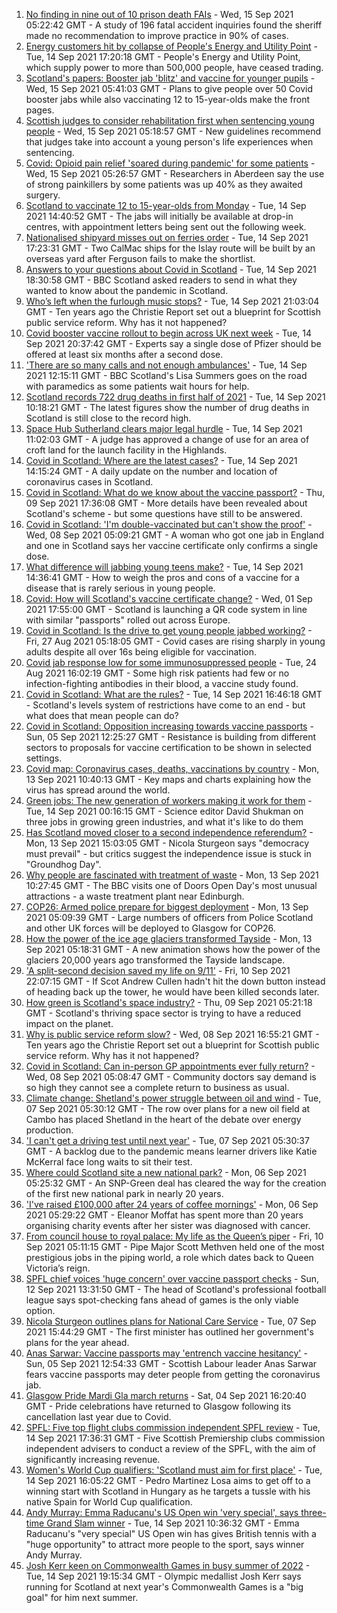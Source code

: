1. [No finding in nine out of 10 prison death FAIs](https://www.bbc.co.uk/news/uk-scotland-58564127?at_medium=RSS&at_campaign=KARANGA) - Wed, 15 Sep 2021 05:22:42 GMT - A study of 196 fatal accident inquiries found the sheriff made no recommendation to improve practice in 90% of cases.
2. [Energy customers hit by collapse of People's Energy and Utility Point](https://www.bbc.co.uk/news/uk-scotland-scotland-business-58557434?at_medium=RSS&at_campaign=KARANGA) - Tue, 14 Sep 2021 17:20:18 GMT - People's Energy and Utility Point, which supply power to more than 500,000 people, have ceased trading.
3. [Scotland's papers: Booster jab 'blitz' and vaccine for younger pupils](https://www.bbc.co.uk/news/uk-scotland-58568217?at_medium=RSS&at_campaign=KARANGA) - Wed, 15 Sep 2021 05:41:03 GMT - Plans to give people over 50 Covid booster jabs while also vaccinating 12 to 15-year-olds make the front pages.
4. [Scottish judges to consider rehabilitation first when sentencing young people](https://www.bbc.co.uk/news/uk-scotland-58562272?at_medium=RSS&at_campaign=KARANGA) - Wed, 15 Sep 2021 05:18:57 GMT - New guidelines recommend that judges take into account a young person's life experiences when sentencing.
5. [Covid: Opioid pain relief 'soared during pandemic' for some patients](https://www.bbc.co.uk/news/uk-scotland-north-east-orkney-shetland-58547824?at_medium=RSS&at_campaign=KARANGA) - Wed, 15 Sep 2021 05:26:57 GMT - Researchers in Aberdeen say the use of strong painkillers by some patients was up 40% as they awaited surgery.
6. [Scotland to vaccinate 12 to 15-year-olds from Monday](https://www.bbc.co.uk/news/uk-scotland-scotland-politics-58562067?at_medium=RSS&at_campaign=KARANGA) - Tue, 14 Sep 2021 14:40:52 GMT - The jabs will initially be available at drop-in centres, with appointment letters being sent out the following week.
7. [Nationalised shipyard misses out on ferries order](https://www.bbc.co.uk/news/uk-scotland-glasgow-west-58561561?at_medium=RSS&at_campaign=KARANGA) - Tue, 14 Sep 2021 17:23:31 GMT - Two CalMac ships for the Islay route will be built by an overseas yard after Ferguson fails to make the shortlist.
8. [Answers to your questions about Covid in Scotland](https://www.bbc.co.uk/news/uk-scotland-58562219?at_medium=RSS&at_campaign=KARANGA) - Tue, 14 Sep 2021 18:30:58 GMT - BBC Scotland asked readers to send in what they wanted to know about the pandemic in Scotland.
9. [Who’s left when the furlough music stops?](https://www.bbc.co.uk/news/uk-scotland-58566334?at_medium=RSS&at_campaign=KARANGA) - Tue, 14 Sep 2021 21:03:04 GMT - Ten years ago the Christie Report set out a blueprint for Scottish public service reform. Why has it not happened?
10. [Covid booster vaccine rollout to begin across UK next week](https://www.bbc.co.uk/news/health-58550833?at_medium=RSS&at_campaign=KARANGA) - Tue, 14 Sep 2021 20:37:42 GMT - Experts say a single dose of Pfizer should be offered at least six months after a second dose.
11. ['There are so many calls and not enough ambulances'](https://www.bbc.co.uk/news/uk-scotland-58547288?at_medium=RSS&at_campaign=KARANGA) - Tue, 14 Sep 2021 12:15:11 GMT - BBC Scotland's Lisa Summers goes on the road with paramedics as some patients wait hours for help.
12. [Scotland records 722 drug deaths in first half of 2021](https://www.bbc.co.uk/news/uk-scotland-58557727?at_medium=RSS&at_campaign=KARANGA) - Tue, 14 Sep 2021 10:18:21 GMT - The latest figures show the number of drug deaths in Scotland is still close to the record high.
13. [Space Hub Sutherland clears major legal hurdle](https://www.bbc.co.uk/news/uk-scotland-highlands-islands-58544714?at_medium=RSS&at_campaign=KARANGA) - Tue, 14 Sep 2021 11:02:03 GMT - A judge has approved a change of use for an area of croft land for the launch facility in the Highlands.
14. [Covid in Scotland: Where are the latest cases?](https://www.bbc.co.uk/news/uk-scotland-53511877?at_medium=RSS&at_campaign=KARANGA) - Tue, 14 Sep 2021 14:15:24 GMT - A daily update on the number and location of coronavirus cases in Scotland.
15. [Covid in Scotland: What do we know about the vaccine passport?](https://www.bbc.co.uk/news/uk-scotland-58422607?at_medium=RSS&at_campaign=KARANGA) - Thu, 09 Sep 2021 17:36:08 GMT - More details have been revealed about Scotland's scheme - but some questions have still to be answered.
16. [Covid in Scotland: 'I'm double-vaccinated but can't show the proof'](https://www.bbc.co.uk/news/uk-scotland-58475922?at_medium=RSS&at_campaign=KARANGA) - Wed, 08 Sep 2021 05:09:21 GMT - A woman who got one jab in England and one in Scotland says her vaccine certificate only confirms a single dose.
17. [What difference will jabbing young teens make?](https://www.bbc.co.uk/news/health-58423152?at_medium=RSS&at_campaign=KARANGA) - Tue, 14 Sep 2021 14:36:41 GMT - How to weigh the pros and cons of a vaccine for a disease that is rarely serious in young people.
18. [Covid: How will Scotland's vaccine certificate change?](https://www.bbc.co.uk/news/uk-scotland-57519070?at_medium=RSS&at_campaign=KARANGA) - Wed, 01 Sep 2021 17:55:00 GMT - Scotland is launching a QR code system in line with similar "passports" rolled out across Europe.
19. [Covid in Scotland: Is the drive to get young people jabbed working?](https://www.bbc.co.uk/news/uk-scotland-58342389?at_medium=RSS&at_campaign=KARANGA) - Fri, 27 Aug 2021 05:18:05 GMT - Covid cases are rising sharply in young adults despite all over 16s being eligible for vaccination.
20. [Covid jab response low for some immunosuppressed people](https://www.bbc.co.uk/news/health-58317261?at_medium=RSS&at_campaign=KARANGA) - Tue, 24 Aug 2021 16:02:19 GMT - Some high risk patients had few or no infection-fighting antibodies in their blood, a vaccine study found.
21. [Covid in Scotland: What are the rules?](https://www.bbc.co.uk/news/uk-scotland-53166816?at_medium=RSS&at_campaign=KARANGA) - Tue, 14 Sep 2021 16:46:18 GMT - Scotland's levels system of restrictions have come to an end - but what does that mean people can do?
22. [Covid in Scotland: Opposition increasing towards vaccine passports](https://www.bbc.co.uk/news/uk-scotland-scotland-politics-58453551?at_medium=RSS&at_campaign=KARANGA) - Sun, 05 Sep 2021 12:25:27 GMT - Resistance is building from different sectors to proposals for vaccine certification to be shown in selected settings.
23. [Covid map: Coronavirus cases, deaths, vaccinations by country](https://www.bbc.co.uk/news/world-51235105?at_medium=RSS&at_campaign=KARANGA) - Mon, 13 Sep 2021 10:40:13 GMT - Key maps and charts explaining how the virus has spread around the world.
24. [Green jobs: The new generation of workers making it work for them](https://www.bbc.co.uk/news/science-environment-58549135?at_medium=RSS&at_campaign=KARANGA) - Tue, 14 Sep 2021 00:16:15 GMT - Science editor David Shukman on three jobs in growing green industries, and what it's like to do them
25. [Has Scotland moved closer to a second independence referendum?](https://www.bbc.co.uk/news/uk-scotland-scotland-politics-58543558?at_medium=RSS&at_campaign=KARANGA) - Mon, 13 Sep 2021 15:03:05 GMT - Nicola Sturgeon says "democracy must prevail" - but critics suggest the independence issue is stuck in "Groundhog Day".
26. [Why people are fascinated with treatment of waste](https://www.bbc.co.uk/news/uk-scotland-58539614?at_medium=RSS&at_campaign=KARANGA) - Mon, 13 Sep 2021 10:27:45 GMT - The BBC visits one of Doors Open Day's most unusual attractions - a waste treatment plant near Edinburgh.
27. [COP26: Armed police prepare for biggest deployment](https://www.bbc.co.uk/news/uk-scotland-58515311?at_medium=RSS&at_campaign=KARANGA) - Mon, 13 Sep 2021 05:09:39 GMT - Large numbers of officers from Police Scotland and other UK forces will be deployed to Glasgow for COP26.
28. [How the power of the ice age glaciers transformed Tayside](https://www.bbc.co.uk/news/uk-scotland-tayside-central-58514896?at_medium=RSS&at_campaign=KARANGA) - Mon, 13 Sep 2021 05:18:31 GMT - A new animation shows how the power of the glaciers 20,000 years ago transformed the Tayside landscape.
29. ['A split-second decision saved my life on 9/11'](https://www.bbc.co.uk/news/uk-scotland-glasgow-west-58515271?at_medium=RSS&at_campaign=KARANGA) - Fri, 10 Sep 2021 22:07:15 GMT - If Scot Andrew Cullen hadn't hit the down button instead of heading back up the tower, he would have been killed seconds later.
30. [How green is Scotland's space industry?](https://www.bbc.co.uk/news/uk-scotland-highlands-islands-58190702?at_medium=RSS&at_campaign=KARANGA) - Thu, 09 Sep 2021 05:21:18 GMT - Scotland's thriving space sector is trying to have a reduced impact on the planet.
31. [Why is public service reform slow?](https://www.bbc.co.uk/news/uk-scotland-58490102?at_medium=RSS&at_campaign=KARANGA) - Wed, 08 Sep 2021 16:55:21 GMT - Ten years ago the Christie Report set out a blueprint for Scottish public service reform. Why has it not happened?
32. [Covid in Scotland: Can in-person GP appointments ever fully return?](https://www.bbc.co.uk/news/uk-scotland-58481878?at_medium=RSS&at_campaign=KARANGA) - Wed, 08 Sep 2021 05:08:47 GMT - Community doctors say demand is so high they cannot see a complete return to business as usual.
33. [Climate change: Shetland's power struggle between oil and wind](https://www.bbc.co.uk/news/uk-scotland-58464439?at_medium=RSS&at_campaign=KARANGA) - Tue, 07 Sep 2021 05:30:12 GMT - The row over plans for a new oil field at Cambo has placed Shetland in the heart of the debate over energy production.
34. ['I can't get a driving test until next year'](https://www.bbc.co.uk/news/uk-scotland-58435040?at_medium=RSS&at_campaign=KARANGA) - Tue, 07 Sep 2021 05:30:37 GMT - A backlog due to the pandemic means learner drivers like Katie McKerral face long waits to sit their test.
35. [Where could Scotland site a new national park?](https://www.bbc.co.uk/news/uk-scotland-south-scotland-58400051?at_medium=RSS&at_campaign=KARANGA) - Mon, 06 Sep 2021 05:25:32 GMT - An SNP-Green deal has cleared the way for the creation of the first new national park in nearly 20 years.
36. ['I've raised £100,000 after 24 years of coffee mornings'](https://www.bbc.co.uk/news/uk-scotland-south-scotland-58383506?at_medium=RSS&at_campaign=KARANGA) - Mon, 06 Sep 2021 05:29:22 GMT - Eleanor Moffat has spent more than 20 years organising charity events after her sister was diagnosed with cancer.
37. [From council house to royal palace: My life as the Queen’s piper](https://www.bbc.co.uk/news/uk-scotland-58476253?at_medium=RSS&at_campaign=KARANGA) - Fri, 10 Sep 2021 05:11:15 GMT - Pipe Major Scott Methven held one of the most prestigious jobs in the piping world, a role which dates back to Queen Victoria’s reign.
38. [SPFL chief voices 'huge concern' over vaccine passport checks](https://www.bbc.co.uk/news/uk-scotland-58537877?at_medium=RSS&at_campaign=KARANGA) - Sun, 12 Sep 2021 13:31:50 GMT - The head of Scotland's professional football league says spot-checking fans ahead of games is the only viable option.
39. [Nicola Sturgeon outlines plans for National Care Service](https://www.bbc.co.uk/news/uk-scotland-58480750?at_medium=RSS&at_campaign=KARANGA) - Tue, 07 Sep 2021 15:44:29 GMT - The first minister has outlined her government's plans for the year ahead.
40. [Anas Sarwar: Vaccine passports may 'entrench vaccine hesitancy'](https://www.bbc.co.uk/news/uk-scotland-58455886?at_medium=RSS&at_campaign=KARANGA) - Sun, 05 Sep 2021 12:54:33 GMT - Scottish Labour leader Anas Sarwar fears vaccine passports may deter people from getting the coronavirus jab.
41. [Glasgow Pride Mardi Gla march returns](https://www.bbc.co.uk/news/uk-scotland-58450443?at_medium=RSS&at_campaign=KARANGA) - Sat, 04 Sep 2021 16:20:40 GMT - Pride celebrations have returned to Glasgow following its cancellation last year due to Covid.
42. [SPFL: Five top flight clubs commission independent SPFL review](https://www.bbc.co.uk/sport/football/58565111?at_medium=RSS&at_campaign=KARANGA) - Tue, 14 Sep 2021 17:36:31 GMT - Five Scottish Premiership clubs commission independent advisers to conduct a review of the SPFL, with the aim of significantly increasing revenue.
43. [Women's World Cup qualifiers: 'Scotland must aim for first place'](https://www.bbc.co.uk/sport/football/58560916?at_medium=RSS&at_campaign=KARANGA) - Tue, 14 Sep 2021 16:05:22 GMT - Pedro Martinez Losa aims to get off to a winning start with Scotland in Hungary as he targets a tussle with his native Spain for World Cup qualification.
44. [Andy Murray: Emma Raducanu's US Open win 'very special', says three-time Grand Slam winner](https://www.bbc.co.uk/sport/tennis/58551910?at_medium=RSS&at_campaign=KARANGA) - Tue, 14 Sep 2021 10:36:32 GMT - Emma Raducanu's "very special" US Open win has gives British tennis with a "huge opportunity" to attract more people to the sport, says winner Andy Murray.
45. [Josh Kerr keen on Commonwealth Games in busy summer of 2022](https://www.bbc.co.uk/sport/athletics/58560920?at_medium=RSS&at_campaign=KARANGA) - Tue, 14 Sep 2021 19:15:34 GMT - Olympic medallist Josh Kerr says running for Scotland at next year's Commonwealth Games is a "big goal" for him next summer.
